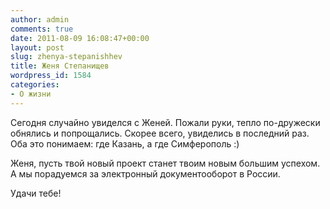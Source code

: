 ```yaml
---
author: admin
comments: true
date: 2011-08-09 16:08:47+00:00
layout: post
slug: zhenya-stepanishhev
title: Женя Степанищев
wordpress_id: 1584
categories:
- О жизни
---
```


Сегодня случайно увиделся с Женей. Пожали руки, тепло по-дружески обнялись и попрощались.  Скорее всего, увиделись в последний раз. Оба это понимаем: где Казань, а где Симферополь :)

Женя, пусть твой новый проект станет твоим новым большим успехом. А мы порадуемся за электронный документооборот в России.

Удачи тебе!
